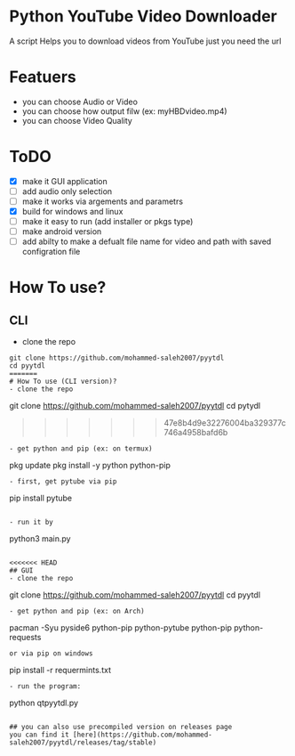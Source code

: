 # Python YouTube Video Downloader

A script Helps you to download videos from YouTube just you need the url

# Featuers
 - you can choose Audio or Video
 - you can choose how output filw (ex: myHBDvideo.mp4)
 - you can choose Video Quality

# ToDO
* [x] make it GUI application
* [ ] add audio only selection
* [ ] make it works via argements and parametrs
* [x] build for windows and linux
* [ ] make it easy to run (add installer or pkgs type)
* [ ] make android version
* [ ] add abilty to make a defualt file name for video and path with saved configration file

# How To use?
## CLI
- clone the repo
```
git clone https://github.com/mohammed-saleh2007/pyytdl
cd pyytdl
=======
# How To use (CLI version)?
- clone the repo
```
git clone https://github.com/mohammed-saleh2007/pyytdl
cd pytydl
>>>>>>> 47e8b4d9e32276004ba329377c746a4958bafd6b
```
- get python and pip (ex: on termux)
```
pkg update
pkg install -y python python-pip
```
- first, get pytube via pip
```
pip install pytube
```

- run it by
```
python3 main.py
```

<<<<<<< HEAD
## GUI
- clone the repo
```
git clone https://github.com/mohammed-saleh2007/pyytdl
cd pyytdl
```
- get python and pip (ex: on Arch)
```
pacman -Syu pyside6 python-pip python-pytube python-pip python-requests
```
or via pip on windows
```
pip install -r requermints.txt
```
- run the program:
```
python qtpyytdl.py
```

## you can also use precompiled version on releases page
you can find it [here](https://github.com/mohammed-saleh2007/pyytdl/releases/tag/stable)

